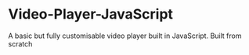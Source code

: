 # Video-Player-JavaScript
A basic but fully customisable video player built in JavaScript. Built from scratch
